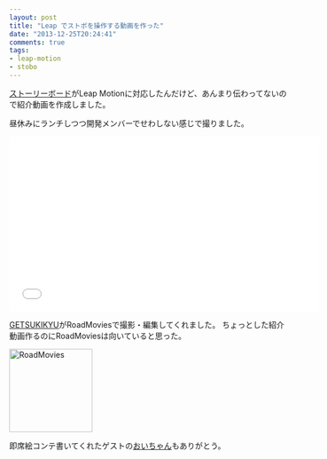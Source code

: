 ```yaml
---
layout: post
title: "Leap でストボを操作する動画を作った"
date: "2013-12-25T20:24:41"
comments: true
tags: 
- leap-motion
- stobo
---
```


[ストーリーボード](http://www.storyboards.jp)がLeap Motionに対応したんだけど、あんまり伝わってないので紹介動画を作成しました。

<!--more-->

昼休みにランチしつつ開発メンバーでせわしない感じで撮りました。

<iframe width="560" height="315" src="//www.youtube.com/embed/WuMlA9TxeVQ" frameborder="0" allowfullscreen></iframe>

[GETSUKIKYU](https://twitter.com/getsukikyu)がRoadMoviesで撮影・編集してくれました。
ちょっとした紹介動画作るのにRoadMoviesは向いていると思った。

<a href="https://itunes.apple.com/jp/app/roadmovies/id575022047?mt=8&uo=4" target="_blank" title="RoadMovies"><img src="http://a424.phobos.apple.com/us/r30/Purple2/v4/b5/d0/ae/b5d0aeed-e39d-67b9-62ec-8d198ddaa016/mzl.jyvktlel.png" width="150" height="150" alt="RoadMovies" /></a>

即席絵コンテ書いてくれたゲストの[おいちゃん](https://twitter.com/inouetakuya)もありがとう。

